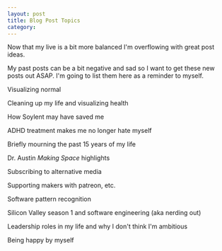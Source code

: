 ```yaml
---
layout: post
title: Blog Post Topics
category:
---
```


Now that my live is a bit more balanced I'm overflowing with great post ideas.

My past posts can be a bit negative and sad so I want to get these new posts out ASAP. I'm going to list them here as a reminder to myself.

<i class="fa fa-check-square-o"></i> Visualizing normal 

<i class="fa fa-check-square-o"></i> Cleaning up my life and visualizing health

<i class="fa fa-check-square-o"></i> How Soylent may have saved me

<i class="fa fa-check-square-o"></i> ADHD treatment makes me no longer hate myself

<i class="fa fa-check-square-o"></i> Briefly mourning the past 15 years of my life

<i class="fa fa-check-square-o"></i> Dr. Austin *Making Space* highlights

<i class="fa fa-check-square-o"></i> Subscribing to alternative media

<i class="fa fa-check-square-o"></i> Supporting makers with patreon, etc.

<i class="fa fa-check-square-o"></i> Software pattern recognition

<i class="fa fa-check-square-o"></i> Silicon Valley season 1 and software engineering (aka nerding out)

<i class="fa fa-check-square-o"></i> Leadership roles in my life and why I don't think I'm ambitious

<i class="fa fa-check-square-o"></i> Being happy by myself


